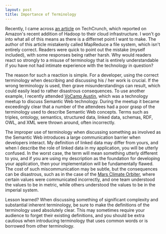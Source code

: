 ```yaml
---
layout: post
title: Importance of Terminology
---
```


Recently, I came across [an article](http://www.techcrunch.com/2009/04/02/with-hadoop-amazon-adds-a-web-scale-file-system-to-its-cloud-computer) on TechCrunch, 
which reported on Amazon's recent addition of Hadoop to their cloud infrastructure. I won't go into what all of this means as there is a differnet point I want to make.
The author of this article mistakenly called MapReduce a file system, which isn't entirely correct. Readers were quick to point out the mistake (myself included), 
with some responses being rather harsh. Why would readers react so strongly to a misuse of terminology that is entirely understandable if you have not had intimate experience 
with the technology in question?

The reason for such a reaction is simple. For a developer, using the correct terminology when describing and discussing his / her work is crucial. If the wrong terminology is 
used, then grave misunderstandings can result, which could easily lead to rather disastrous consequences. To use another example, I recently attended 
[VoCamp Austin](http://vocamp.org/wiki/VoCampAustin2009), which was a technology meetup to discuss Semantic Web technology. During the meetup it became exceedingly clear that 
a number of the attendees had a poor grasp of the terminology used to describe Semantic Web concepts. Terms such as triples, ontology, semantics, structured data, linked data, 
schemas, RDF, OWL, and XML were thrown around, often incorrectly. 

The improper use of terminology when discussing something as involved as the Semantic Web introduces a large communication barrier when developers interact. My definition of 
linked data may differ from yours, and when I describe the role of linked data in my application, you will be utterly confused. In the worst case, the term will mean something 
utterly different to you, and if you are using my description as the foundation for developing your application, then your implementation will be fundamentally flawed. The cost 
of such miscommunication may be subtle, but the consequences can be disastrous, such as in the case of the [Mars Climate Orbiter](http://en.wikipedia.org/wiki/Mars_Climate_Orbiter), 
where certain values were communicated incorrectly, and one team understood the values to be in metric, while others understood the values to be in the imperial system.

Lesson learned? When discussing something of significant complexity and substantial inherent terminology, be sure to make the definitions of the terminology used absolutely clear. 
This may sometimes require your audience to forget their existing definitions, and you should be extra cautious when introducing terminology that uses common words or is 
borrowed from other terminology.
